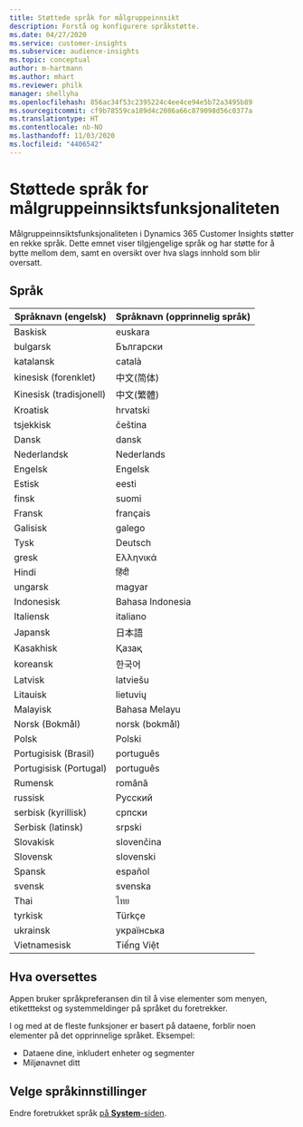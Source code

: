 ```yaml
---
title: Støttede språk for målgruppeinnsikt
description: Forstå og konfigurere språkstøtte.
ms.date: 04/27/2020
ms.service: customer-insights
ms.subservice: audience-insights
ms.topic: conceptual
author: m-hartmann
ms.author: mhart
ms.reviewer: philk
manager: shellyha
ms.openlocfilehash: 856ac34f53c2395224c4ee4ce94e5b72a3495b89
ms.sourcegitcommit: cf9b78559ca189d4c2086a66c879098d56c0377a
ms.translationtype: HT
ms.contentlocale: nb-NO
ms.lasthandoff: 11/03/2020
ms.locfileid: "4406542"
---
```

# <a name="supported-languages-for-audience-insights-capability"></a>Støttede språk for målgruppeinnsiktsfunksjonaliteten

Målgruppeinnsiktsfunksjonaliteten i Dynamics 365 Customer Insights støtter en rekke språk. Dette emnet viser tilgjengelige språk og har støtte for å bytte mellom dem, samt en oversikt over hva slags innhold som blir oversatt.

## <a name="languages"></a>Språk

| Språknavn (engelsk)|  Språknavn (opprinnelig språk) |
| ------------- | ------------- |
| Baskisk | euskara |
| bulgarsk | Български |
| katalansk | català |
| kinesisk (forenklet) | 中文(简体) |
| Kinesisk (tradisjonell) | 中文(繁體) |
| Kroatisk | hrvatski |
| tsjekkisk | čeština |
| Dansk | dansk |
| Nederlandsk | Nederlands |
| Engelsk | Engelsk |
| Estisk | eesti |
| finsk | suomi |
| Fransk | français |
| Galisisk | galego |
| Tysk | Deutsch |
| gresk | Ελληνικά |
| Hindi | हिंदी |
| ungarsk | magyar |
| Indonesisk | Bahasa Indonesia |
| Italiensk | italiano |
| Japansk | 日本語 |
| Kasakhisk | Қазақ |
| koreansk | 한국어 |
| Latvisk | latviešu |
| Litauisk | lietuvių |
| Malayisk | Bahasa Melayu |
| Norsk (Bokmål) | norsk (bokmål) |
| Polsk | Polski |
| Portugisisk (Brasil) | português |
| Portugisisk (Portugal) | português |
| Rumensk | română |
| russisk | Русский |
| serbisk (kyrillisk) | српски |
| Serbisk (latinsk) | srpski |
| Slovakisk | slovenčina |
| Slovensk | slovenski |
| Spansk | español |
| svensk | svenska |
| Thai | ไทย |
| tyrkisk | Türkçe |
| ukrainsk | українська |
| Vietnamesisk | Tiếng Việt |

## <a name="whats-translated"></a>Hva oversettes

Appen bruker språkpreferansen din til å vise elementer som menyen, etiketttekst og systemmeldinger på språket du foretrekker.

I og med at de fleste funksjoner er basert på dataene, forblir noen elementer på det opprinnelige språket. Eksempel:

- Dataene dine, inkludert enheter og segmenter
- Miljønavnet ditt

## <a name="choose-your-language-settings"></a>Velge språkinnstillinger  

Endre foretrukket språk [på **System**-siden](system.md).

